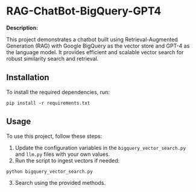 # RAG-ChatBot-BigQuery-GPT4

**Description:**

This project demonstrates a chatbot built using Retrieval-Augmented Generation (RAG) with Google BigQuery as the vector store and GPT-4 as the language model. It provides efficient and scalable vector search for robust similarity search and retrieval.

## Installation
To install the required dependencies, run:
```
pip install -r requirements.txt
```

## Usage
To use this project, follow these steps:

1. Update the configuration variables in the `bigquery_vector_search.py` and `llm.py` files with your own values.
2. Run the script to ingest vectors if needed:
```bash
python bigquery_vector_search.py
```
3. Search using the provided methods.
